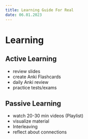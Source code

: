 ```yaml
---
title: Learning Guide For Real
date: 06.01.2023
---
```


# Learning

## Active Learning
- review slides
- create Anki Flashcards
- daily Anki review
- practice tests/exams

## Passive Learning 
- watch 20-30 min videos (Playlist)
- visualize material
- Interleaving 
- reflect about connections


